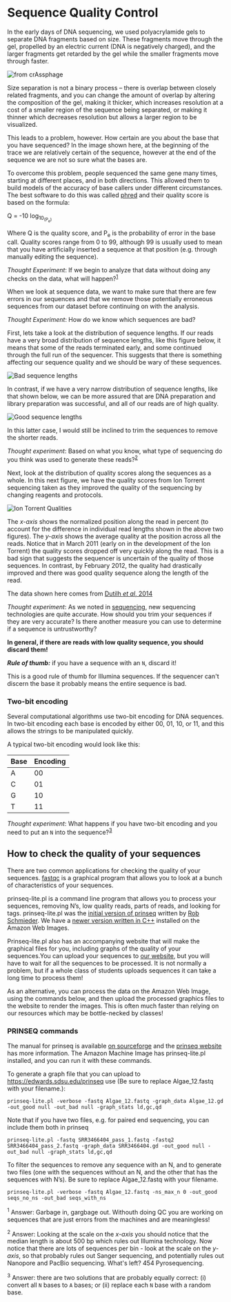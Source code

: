 # Sequence Quality Control

In the early days of DNA sequencing, we used polyacrylamide gels to separate DNA fragments based on size. These fragments move through the gel, propelled by an electric current (DNA is negatively charged), and the larger fragments get retarded by the gel while the smaller fragments move through faster.

![from crAssphage](../Sequencing/images/SangerCrassphage.png  "A Sanger sequence trace")

Size separation is not a binary process – there is overlap between closely related fragments, and you can change the amount of overlap by altering the composition of the gel, making it thicker, which increases resolution at a cost of a smaller region of the sequence being separated, or making it thinner which decreases resolution but allows a larger region to be visualized.

This leads to a problem, however. How certain are you about the base that you have sequenced? In the image shown here, at the beginning of the trace we are relatively certain of the sequence, however at the end of the sequence we are not so sure what the bases are.

To overcome this problem, people sequenced the same gene many times, starting at different places, and in both directions. This allowed them to build models of the accuracy of base callers under different circumstances. The best software to do this was called [phred](http://www.phrap.org/phred) and their  quality score is based on the formula:

Q = -10 log<sub>10<sub>(P<sub>e</sub>)

Where Q is the quality score, and P<sub>e</sub> is the probability of error in the base call. Quality scores range from 0 to 99, although 99 is usually used to mean that you have artificially inserted a sequence at that position (e.g. through manually editing the sequence). 



*Thought Experiment*: If we begin to analyze that data without doing any checks on the data, what will happen?<sup>[1](#footnote1)</sup>

When we look at sequence data, we want to make sure that there are few errors in our sequences and that we remove those potentially erroneous sequences from our dataset before continuing on with the analysis.

*Thought Experiment*: How do we know which sequences are bad?

First, lets take a look at the distribution of sequence lengths. If our reads have a very broad distribution of sequence lengths, like this figure below, it means that some of the reads terminated early, and some continued through the full run of the sequencer. This suggests that there is something affecting our sequence quality and we should be wary of these sequences.

![Bad sequence lengths](images/BadLength.png  "A bad distribution of sequence lengths")

In contrast, if we have a very narrow distribution of sequence lengths, like that shown below, we can be more assured that are DNA preparation and library preparation was successful, and all of our reads are of high quality. 

![Good sequence lengths](images/GoodLength.png  "A good distribution of sequence lengths")

In this latter case, I would still be inclined to trim the sequences to remove the shorter reads.

*Thought experiment*: Based on what you know, what type of sequencing do you think was used to generate these reads?<sup>[2](#footnote2)</sup>

Next, look at the distribution of quality scores along the sequences as a whole. In this next figure, we have the quality scores from Ion Torrent sequencing taken as they improved the quality of the sequencing by changing reagents and protocols.

![Ion Torrent Qualities](images/IonTorrentQual.gif "Ion Torrent Quality Scores over time")

The *x-axis* shows the normalized position along the read in percent (to account for the difference in individual read lengths shown in the above two figures). The *y-axis* shows the average quality at the position across all the reads. Notice that in March 2011 (early on in the development of the Ion Torrent) the quality scores dropped off very quickly along the read. This is a bad sign that suggests the sequencer is uncertain of the quality of those sequences. In contrast, by February 2012, the quality had drastically improved and there was good quality sequence along the length of the read.

The data shown here comes from [Dutilh *et al*, 2014](https://www.ncbi.nlm.nih.gov/pubmed/25096633)

*Thought experiment*: As we noted in [sequencing](../Sequencing/README.md#errors-in-dna-sequencing), new sequencing technologies are quite accurate. How should you trim your sequences if they are very accurate? Is there another measure you can use to determine if a sequence is untrustworthy? 


**In general, if there are reads with low quality sequence, you should discard them!**

***Rule of thumb:*** if you have a sequence with an `N`, discard it!

This is a good rule of thumb for Illumina sequences. If the sequencer can't discern the base it probably means the entire sequence is bad.

### Two-bit encoding

Several computational algorithms use two-bit encoding for DNA sequences. In two-bit encoding each base is encoded by either 00, 01, 10, or 11, and this allows the strings to be manipulated quickly.

A typical two-bit encoding would look like this:

Base | Encoding
--- | ---
A | 00
C | 01 
G | 10
T | 11

*Thought experiment*: What happens if you have two-bit encoding and you need to put an `N` into the sequence?<sup>[3](#footnote3)</sup>

## How to check the quality of your sequences

There are two common applications for checking the quality of your sequences. [fastqc](https://www.bioinformatics.babraham.ac.uk/projects/fastqc/) is a graphical program that allows you to look at a bunch of characteristics of your sequences. 

prinseq-lite.pl is a  command line program that allows you to process your sequences, removing N’s, low quality reads, parts of reads, and looking for tags. prinseq-lite.pl was the [initial version of prinseq](http://prinseq.sourceforge.net/) written by [Rob Schmieder](https://www.ncbi.nlm.nih.gov/pubmed/?term=21278185). We have a [newer version written in C++](https://github.com/Adrian-Cantu/PRINSEQ-plus-plus) installed on the Amazon Web Images. 

Prinseq-lite.pl also has an accompanying website that will make the graphical files for you, including graphs of the quality of your sequences.You can upload your sequences to [our website](https://edwards.sdsu.edu/prinseq/), but you will have to wait for all the sequences to be processed. It is not normally a problem, but if a whole class of students uploads sequences it can take a long time to process them! 

As an alternative, you can process the data on the Amazon Web Image, using the commands below, and then upload the processed graphics files to the website to render the images. This is often much faster than relying on our resources which may be bottle-necked by classes!

### PRINSEQ commands

The manual for prinseq is available [on sourceforge](http://prinseq.sourceforge.net/) and the [prinseq website](https://edwards.sdsu.edu/prinseq/) has more information. The Amazon Machine Image has prinseq-lite.pl installed, and you can run it with these commands.

To generate a graph file that you can upload to https://edwards.sdsu.edu/prinseq use (Be sure to replace Algae_12.fastq with your filename.):

```
prinseq-lite.pl -verbose -fastq Algae_12.fastq -graph_data Algae_12.gd -out_good null -out_bad null -graph_stats ld,gc,qd
```

Note that if you have two files, e.g. for paired end sequencing, you can include them both in prinseq

```
prinseq-lite.pl -fastq SRR3466404_pass_1.fastq -fastq2 SRR3466404_pass_2.fastq -graph_data SRR3466404.gd -out_good null -out_bad null -graph_stats ld,gc,qd
```

To filter the sequences to remove any sequence with an N, and to generate two files (one with the sequences without an N, and the other that has the sequences with N’s). Be sure to replace Algae_12.fastq with your filename.

```
prinseq-lite.pl -verbose -fastq Algae_12.fastq -ns_max_n 0 -out_good seqs_no_ns -out_bad seqs_with_ns
```


<sup><a name="footnote1">1</a></sup> Answer: Garbage in, gargbage out. Withouth doing QC you are working on sequences that are just errors from the machines and are meaningless!

<sup><a name="footnote2">2</a></sup> Answer: Looking at the scale on the *x-axis* you should notice that the median length is about 500 bp which rules out Illumina technology. Now notice that there are lots of sequences per bin - look at the scale on the *y-axis*, so that probably rules out Sanger sequencing, and potentially rules out Nanopore and PacBio sequencing. What's left? 454 Pyrosequencing.

<sup><a name="footnote3">3</a></sup> Answer: there are two solutions that are probably equally correct: (i) convert all `N` bases to `A` bases; or (ii) replace each `N` base with a random base.